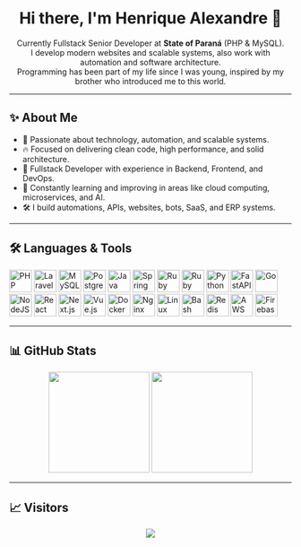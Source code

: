 <h1 align="center">Hi there, I'm Henrique Alexandre 👋</h1>

<p align="center">
Currently Fullstack Senior Developer at <strong>State of Paraná</strong> (PHP & MySQL). <br />
I develop modern websites and scalable systems, also work with automation and software architecture. <br />
Programming has been part of my life since I was young, inspired by my brother who introduced me to this world.
</p>

---

## ✨ About Me

- 🚀 Passionate about technology, automation, and scalable systems.
- 🔥 Focused on delivering clean code, high performance, and solid architecture.
- 🎯 Fullstack Developer with experience in Backend, Frontend, and DevOps.
- 🧠 Constantly learning and improving in areas like cloud computing, microservices, and AI.
- 🛠️ I build automations, APIs, websites, bots, SaaS, and ERP systems.

---

## 🛠️ Languages & Tools

<p align="left">
  <!-- Backend -->
  <img src="https://cdn.jsdelivr.net/gh/devicons/devicon/icons/php/php-original.svg" width="40" alt="PHP"/>
  <img src="https://cdn.jsdelivr.net/gh/devicons/devicon/icons/laravel/laravel-original.svg" width="40" alt="Laravel"/>
  <img src="https://cdn.jsdelivr.net/gh/devicons/devicon/icons/mysql/mysql-original.svg" width="40" alt="MySQL"/>
  <img src="https://cdn.jsdelivr.net/gh/devicons/devicon/icons/postgresql/postgresql-original.svg" width="40" alt="PostgreSQL"/>
  <img src="https://cdn.jsdelivr.net/gh/devicons/devicon/icons/java/java-original.svg" width="40" alt="Java"/>
  <img src="https://cdn.jsdelivr.net/gh/devicons/devicon/icons/spring/spring-original.svg" width="40" alt="Spring Boot"/>
  <img src="https://cdn.jsdelivr.net/gh/devicons/devicon/icons/ruby/ruby-original.svg" width="40" alt="Ruby"/>
  <img src="https://cdn.jsdelivr.net/gh/devicons/devicon/icons/rails/rails-original-wordmark.svg" width="40" alt="Ruby on Rails"/>
  <img src="https://cdn.jsdelivr.net/gh/devicons/devicon/icons/python/python-original.svg" width="40" alt="Python"/>
  <img src="https://cdn.jsdelivr.net/gh/devicons/devicon/icons/fastapi/fastapi-original.svg" width="40" alt="FastAPI"/>
  <img src="https://cdn.jsdelivr.net/gh/devicons/devicon/icons/go/go-original.svg" width="40" alt="Go"/>
  <img src="https://cdn.jsdelivr.net/gh/devicons/devicon/icons/nodejs/nodejs-original.svg" width="40" alt="NodeJS"/>

  <!-- Frontend -->
  <img src="https://cdn.jsdelivr.net/gh/devicons/devicon/icons/react/react-original.svg" width="40" alt="React"/>
  <img src="https://cdn.jsdelivr.net/gh/devicons/devicon/icons/nextjs/nextjs-original.svg" width="40" alt="Next.js"/>
  <img src="https://cdn.jsdelivr.net/gh/devicons/devicon/icons/vuejs/vuejs-original.svg" width="40" alt="Vue.js"/>

  <!-- Others -->
  <img src="https://cdn.jsdelivr.net/gh/devicons/devicon/icons/docker/docker-original.svg" width="40" alt="Docker"/>
  <img src="https://cdn.jsdelivr.net/gh/devicons/devicon/icons/nginx/nginx-original.svg" width="40" alt="Nginx"/>
  <img src="https://cdn.jsdelivr.net/gh/devicons/devicon/icons/linux/linux-original.svg" width="40" alt="Linux"/>
  <img src="https://cdn.jsdelivr.net/gh/devicons/devicon/icons/bash/bash-original.svg" width="40" alt="Bash"/>
  <img src="https://cdn.jsdelivr.net/gh/devicons/devicon/icons/redis/redis-original.svg" width="40" alt="Redis"/>
  <img src="https://cdn.jsdelivr.net/gh/devicons/devicon/icons/amazonwebservices/amazonwebservices-original-wordmark.svg" width="40" alt="AWS"/>
  <img src="https://cdn.jsdelivr.net/gh/devicons/devicon/icons/firebase/firebase-plain.svg" width="40" alt="Firebase"/>
</p>

---

## 📊 GitHub Stats

<p align="center">
  <img src="https://github-readme-stats.vercel.app/api?username=Henalecam&show_icons=true&theme=transparent" height="180"/>
  <img src="https://github-readme-stats.vercel.app/api/top-langs/?username=Henalecam&layout=donut" height="180"/>
</p>

---

## 📈 Visitors

<p align="center">
  <img src="https://profile-counter.glitch.me/Henalecam/count.svg" />
</p>
